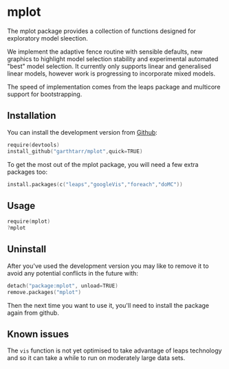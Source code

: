 # mplot

The mplot package provides a collection of functions designed for exploratory model sleection.

We implement the adaptive fence routine with sensible defaults, new graphics to highlight model selection stability and experimental automated "best" model selection.  It currently only supports linear and generalised linear models, however work is progressing to incorporate mixed models.

The speed of implementation comes from the leaps package and multicore support for bootstrapping.

## Installation

You can install the development version from [Github](https://github.com/garthtarr/mplot):

```s
require(devtools)
install_github("garthtarr/mplot",quick=TRUE)
```

To get the most out of the mplot package, you will need a few extra packages too:

```s
install.packages(c("leaps","googleVis","foreach","doMC"))
```

## Usage

```s
require(mplot)
?mplot
```

## Uninstall

After you've used the development version you may like to remove it to avoid any potential conflicts in the future with:

```s
detach("package:mplot", unload=TRUE)
remove.packages("mplot")
```

Then the next time you want to use it, you'll need to install the package again from github.

## Known issues

The `vis` function is not yet optimised to take advantage of leaps
technology and so it can take a while to run on moderately large data sets.
